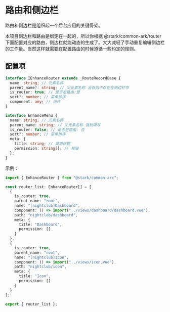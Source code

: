 # 路由和侧边栏

路由和侧边栏是组织起一个后台应用的关键骨架。

本项目侧边栏和路由是绑定在一起的，所以你根据 @stark/common-ark/router 下面配置对应的路由，侧边栏就能动态的生成了。大大减轻了手动重复编辑侧边栏的工作量。当然这样就需要在配置路由的时候遵循一些约定的规则。

## 配置项

```typescript
interface IEnhanceRouter extends _RouteRecordBase {
  name: string; // 元素名称
  parent_name?: string; // 父元素名称 没有则不存在在侧边栏中
  is_router: true; // 是否是路由:是
  sort?: number; // 菜单排序
  component: any; // 组件
}

interface EnhanceMenu {
  name: string; // 元素名称
  parent_name: string; // 父元素名称 强制填写
  is_router: false; // 是否是路由: 否
  sort?: number; // 菜单排序
  meta: {
    title: string; // 菜单标题
    permission: string[]; // 权限
  };
}
```

示例：

```typescript
import { EnhanceRouter } from "@stark/common-arc";

const router_list: EnhanceRouter[] = [
  {
    is_router: true,
    parent_name: "root",
    name: "[nightclub]Dashboard",
    component: () => import("../views/dashboard/dashboard.vue"),
    path: "nightclub/dashboard",
    meta: {
      title: "Dashboard",
      permission: []
    }
  },
  {
    is_router: true,
    parent_name: "root",
    name: "[nightclub]Icon",
    component: () => import("../views/icon.vue"),
    path: "nightclub/icon",
    meta: {
      title: "Icon",
      permission: []
    }
  }
];

export { router_list };
```
